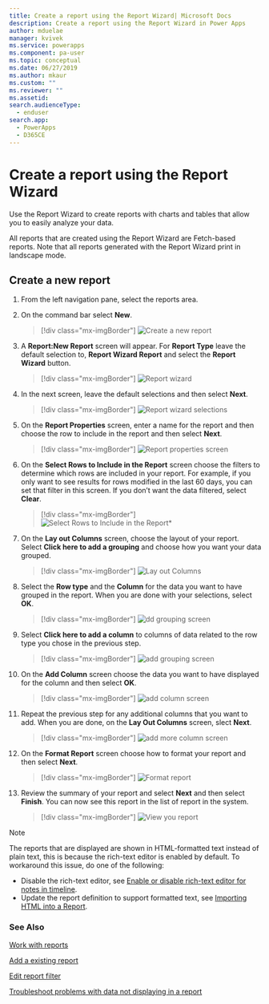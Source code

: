```yaml
---
title: Create a report using the Report Wizard| Microsoft Docs
description: Create a report using the Report Wizard in Power Apps
author: mduelae
manager: kvivek
ms.service: powerapps
ms.component: pa-user
ms.topic: conceptual
ms.date: 06/27/2019
ms.author: mkaur
ms.custom: ""
ms.reviewer: ""
ms.assetid: 
search.audienceType: 
  - enduser
search.app: 
  - PowerApps
  - D365CE
---
```

# Create a report using the Report Wizard


Use the Report Wizard to create reports with charts and tables that allow you to easily analyze your data. 

All reports that are created using the Report Wizard are Fetch-based reports. Note that all reports generated with the Report Wizard print in landscape mode.

## Create a new report

1. From the left navigation pane, select the reports area.  
2. On the command bar select **New**.

    > [!div class="mx-imgBorder"]
    > ![Create a new report](media/newreport.png "Create a new report")
  
3. A **Report:New Report** screen will appear. For **Report Type** leave the default selection to, **Report Wizard Report** and select the **Report Wizard** button. 

    > [!div class="mx-imgBorder"]
    > ![Report wizard](media/report_wizard.png "Report wizard screen")
  
4. In the next screen, leave the default selections and then select **Next**.
 
    > [!div class="mx-imgBorder"]
    > ![Report wizard selections](media/report_wizard_1.png "Report wizard selections")
   
4. On the **Report Properties** screen, enter a name for the report and then choose the row to include in the report and then select **Next**.
 
    > [!div class="mx-imgBorder"]
    > ![Report properties screen](media/report_wizard_2.png "Report properties screen")
  
5.  On the **Select Rows to Include in the Report** screen choose the filters to determine which rows are included in your report. For example, if you only want to see results for rows modified in the last 60 days, you can set that filter in this screen. If you don’t want the data filtered, select **Clear**.

    > [!div class="mx-imgBorder"]
    > ![Select Rows to Include in the Report*](media/report_wizard_3.png "Select Rows to Include in the Report")
  
6. On the **Lay out Columns** screen, choose the layout of your report. Select **Click here to add a grouping** and choose how you want your data grouped.

    > [!div class="mx-imgBorder"]
    > ![Lay out Columns](media/report_wizard_4.png "Lay out Columns")

7. Select the **Row type** and the **Column** for the data you want to have grouped in the report. When you are done with your selections, select **OK**.

    > [!div class="mx-imgBorder"]
    > ![dd grouping screen](media/report_wizard_5.png "Add grouping screen")
  
8. Select **Click here to add a column** to columns of data related to the row type you chose in the previous step.  

    > [!div class="mx-imgBorder"]
    > ![add grouping screen](media/report_wizard_6.png "Add grouping screen")

9. On the **Add Column** screen choose the data you want to have displayed for the column and then select **OK**. 

    > [!div class="mx-imgBorder"]
    > ![add column screen](media/report_wizard_7.png "Add column screen")
  
10. Repeat the previous step for any additional columns that you want to add. When you are done, on the **Lay Out Columns** screen, slect **Next**.
 
    > [!div class="mx-imgBorder"]
    > ![add more column screen](media/report_wizard_8.png "Add more column screen")
  
11. On the **Format Report** screen choose how to format your report and then select **Next**.
 
    > [!div class="mx-imgBorder"]
    > ![Format report](media/report_wizard_9.png "Format report screen")

12. Review the summary of your report and select **Next** and then select **Finish**. You can now see this report in the list of report in the system.

    > [!div class="mx-imgBorder"]
    > ![View you report](media/report_wizard_10.png "View your report")
    
> [!NOTE]
> The reports that are displayed are shown in HTML-formatted text instead of plain text, this is because the rich-text editor is enabled by default. To workaround this issue, do one of the following:
> - Disable the rich-text editor, see [Enable or disable rich-text editor for notes in timeline](https://docs.microsoft.com/powerapps/maker/model-driven-apps/set-up-timeline-control#enable-or-disable-rich-text-editor-for-notes-in-timeline).
> - Update the report definition to support formatted text, see [Importing HTML into a Report](https://docs.microsoft.com/sql/reporting-services/report-design/importing-html-into-a-report-report-builder-and-ssrs?view=sql-server-ver15).
    

### See Also
[Work with reports](work-with-reports.md) 

[Add a existing report](add-existing-report.md)

[Edit report filter](edit-report-filter.md)

[ Troubleshoot problems with data not displaying in a report ](troubleshoot-reports.md)


